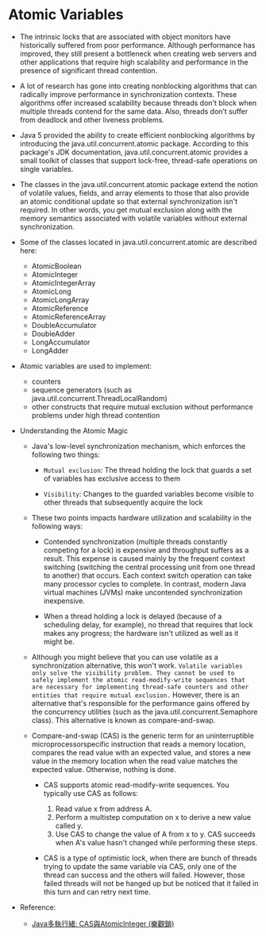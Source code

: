 # Atomic Variables

* The intrinsic locks that are associated with object monitors have historically suffered
  from poor performance. Although performance has improved, they still present a
  bottleneck when creating web servers and other applications that require high scalability
  and performance in the presence of significant thread contention.

* A lot of research has gone into creating nonblocking algorithms that can radically
  improve performance in synchronization contexts. These algorithms offer increased
  scalability because threads don't block when multiple threads contend for the same data.
  Also, threads don’t suffer from deadlock and other liveness problems.

* Java 5 provided the ability to create efficient nonblocking algorithms by introducing
  the java.util.concurrent.atomic package. According to this package's JDK
  documentation, java.util.concurrent.atomic provides a small toolkit of classes that
  support lock-free, thread-safe operations on single variables.

* The classes in the java.util.concurrent.atomic package extend the notion of
  volatile values, fields, and array elements to those that also provide an atomic
  conditional update so that external synchronization isn't required. In other words, you
  get mutual exclusion along with the memory semantics associated with volatile
  variables without external synchronization.

* Some of the classes located in java.util.concurrent.atomic are described here:
    * AtomicBoolean
    * AtomicInteger
    * AtomicIntegerArray
    * AtomicLong
    * AtomicLongArray
    * AtomicReference
    * AtomicReferenceArray
    * DoubleAccumulator
    * DoubleAdder
    * LongAccumulator
    * LongAdder

* Atomic variables are used to implement:
    * counters
    * sequence generators (such as java.util.concurrent.ThreadLocalRandom)
    * other constructs that require mutual exclusion without performance problems
      under high thread contention

* Understanding the Atomic Magic
    * Java's low-level synchronization mechanism, which enforces the following two things:
        * `Mutual exclusion`: The thread holding the lock that guards a set of variables
          has exclusive access to them

        * `Visibility`: Changes to the guarded variables become visible to other threads
          that subsequently acquire the lock

    * These two points impacts hardware utilization and scalability in the following ways:
        * Contended synchronization (multiple threads constantly
          competing for a lock) is expensive and throughput suffers as a
          result. This expense is caused mainly by the frequent context
          switching (switching the central processing unit from one thread to
          another) that occurs. Each context switch operation can take many
          processor cycles to complete. In contrast, modern Java virtual
          machines (JVMs) make uncontended synchronization inexpensive.

        * When a thread holding a lock is delayed (because of a scheduling
          delay, for example), no thread that requires that lock makes any
          progress; the hardware isn't utilized as well as it might be.

    * Although you might believe that you can use volatile as a synchronization
      alternative, this won't work. `Volatile variables only solve the visibility problem. They
      cannot be used to safely implement the atomic read-modify-write sequences that are
      necessary for implementing thread-safe counters and other entities that require mutual
      exclusion.` However, there is an alternative that's responsible for the performance gains
      offered by the concurrency utilities (such as the java.util.concurrent.Semaphore
      class). This alternative is known as compare-and-swap.

    * Compare-and-swap (CAS) is the generic term for an uninterruptible microprocessorspecific
      instruction that reads a memory location, compares the read value with an
      expected value, and stores a new value in the memory location when the read value
      matches the expected value. Otherwise, nothing is done.

      * CAS supports atomic read-modify-write sequences. You typically use CAS as follows:
        1. Read value x from address A.
        2. Perform a multistep computation on x to derive a new value called y.
        3. Use CAS to change the value of A from x to y. CAS succeeds when A's value hasn't
           changed while performing these steps.

      * CAS is a type of optimistic lock, when there are bunch of threads trying to update the same
        variable via CAS, only one of the thread can success and the others will failed. However,
        those failed threads will not be hanged up but be noticed that it failed in this turn and
        can retry next time.


* Reference:
    * [Java多執行緒: CAS與AtomicInteger (樂觀鎖)](https://github.com/pzxwhc/MineKnowContainer/issues/17)

